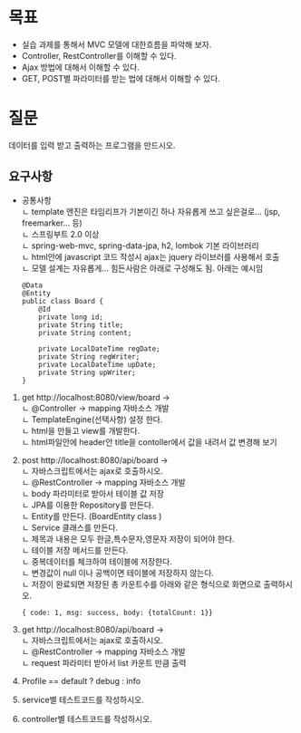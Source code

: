 # 목표 
- 실습 과제를 통해서 MVC 모델에 대한흐름을 파악해 보자. 
- Controller, RestController를 이해할 수 있다. 
- Ajax 방법에 대해서 이해할 수 있다. 
- GET, POST별 파라미터를 받는 법에 대해서 이해할 수 있다. 

# 질문 
데이터를 입력 받고 출력하는 프로그램을 만드시오.

## 요구사항 
- 공통사항  
    ㄴ template 엔진은 타임리프가 기본이긴 하나 자유롭게 쓰고 싶은걸로... (jsp, freemarker... 등)    
    ㄴ 스프링부트 2.0 이상   
    ㄴ spring-web-mvc, spring-data-jpa, h2, lombok 기본 라이브러리     
    ㄴ html안에 javascript 코드 작성시 ajax는 jquery 라이브러를 사용해서 호출    
    ㄴ 모델 설계는 자유롭게... 힘든사람은 아래로 구성해도 됨. 아래는 예시임  
    ```
    @Data
    @Entity
    public class Board {
        @Id 
        private long id; 
        private String title; 
        private String content;

        private LocalDateTime regDate; 
        private String regWriter;
        private LocalDateTime upDate;
        private String upWriter; 
    }
    ```
1. get http://localhost:8080/view/board ->   
    ㄴ @Controller -> mapping 자바소스 개발   
    ㄴ TemplateEngine(선택사항) 설정 한다.  
    ㄴ html을 만들고 view를 개발한다.   
    ㄴ html파일안에 header안 title을 contoller에서 값을 내려서 값 변경해 보기 
2. post http://localhost:8080/api/board ->    
    ㄴ 자바스크립트에서는 ajax로 호출하시오.   
    ㄴ @RestController -> mapping 자바소스 개발       
    ㄴ body 파라미터로 받아서 테이블 값 저장   
    ㄴ JPA를 이용한 Repository를 만든다.  
    ㄴ Entity를 만든다. (BoardEntity class )  
    ㄴ Service 클래스를 만든다.   
    ㄴ 제목과 내용은 모두 한글,특수문자,영문자 저장이 되어야 한다.  
    ㄴ 테이블 저장 메서드를 만든다.   
    ㄴ 중복데이터를 체크하여 테이블에 저장한다.   
    ㄴ 변경값이 null 이나 공백이면 테이블에 저장하지 않는다.   
    ㄴ 저장이 완료되면 저장된 총 카운트수를 아래와 같은 형식으로 화면으로 출력하시오.  
    ```
    { code: 1, msg: success, body: {totalCount: 1}}
    ```

3. get http://localhost:8080/api/board ->   
    ㄴ 자바스크립트에서는 ajax로 호출하시오.   
    ㄴ @RestController -> mapping 자바소스 개발     
    ㄴ request 파라미터 받아서 list 카운트 만큼 출력    
4. Profile == default ? debug : info 
5. service별 테스트코드를 작성하시오.  
6. controller별 테스트코드를 작성하시오.  
